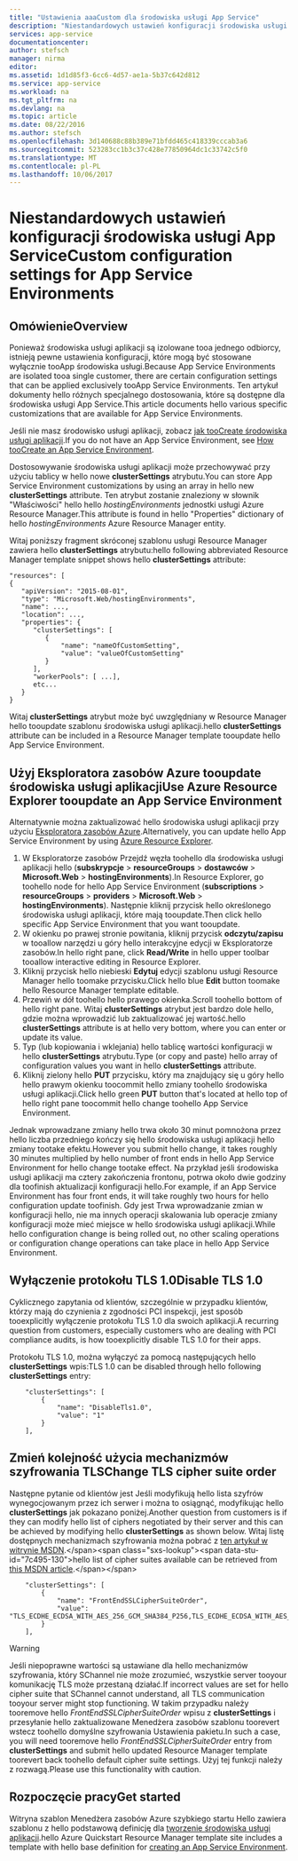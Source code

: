 ```yaml
---
title: "Ustawienia aaaCustom dla środowiska usługi App Service"
description: "Niestandardowych ustawień konfiguracji środowiska usługi App Service"
services: app-service
documentationcenter: 
author: stefsch
manager: nirma
editor: 
ms.assetid: 1d1d85f3-6cc6-4d57-ae1a-5b37c642d812
ms.service: app-service
ms.workload: na
ms.tgt_pltfrm: na
ms.devlang: na
ms.topic: article
ms.date: 08/22/2016
ms.author: stefsch
ms.openlocfilehash: 3d140688c88b389e71bfdd465c418339cccab3a6
ms.sourcegitcommit: 523283cc1b3c37c428e77850964dc1c33742c5f0
ms.translationtype: MT
ms.contentlocale: pl-PL
ms.lasthandoff: 10/06/2017
---
```

# <a name="custom-configuration-settings-for-app-service-environments"></a><span data-ttu-id="7c495-103">Niestandardowych ustawień konfiguracji środowiska usługi App Service</span><span class="sxs-lookup"><span data-stu-id="7c495-103">Custom configuration settings for App Service Environments</span></span>
## <a name="overview"></a><span data-ttu-id="7c495-104">Omówienie</span><span class="sxs-lookup"><span data-stu-id="7c495-104">Overview</span></span>
<span data-ttu-id="7c495-105">Ponieważ środowiska usługi aplikacji są izolowane tooa jednego odbiorcy, istnieją pewne ustawienia konfiguracji, które mogą być stosowane wyłącznie tooApp środowiska usługi.</span><span class="sxs-lookup"><span data-stu-id="7c495-105">Because App Service Environments are isolated tooa single customer, there are certain configuration settings that can be applied exclusively tooApp Service Environments.</span></span> <span data-ttu-id="7c495-106">Ten artykuł dokumenty hello różnych specjalnego dostosowania, które są dostępne dla środowiska usługi App Service.</span><span class="sxs-lookup"><span data-stu-id="7c495-106">This article documents hello various specific customizations that are available for App Service Environments.</span></span>

<span data-ttu-id="7c495-107">Jeśli nie masz środowisko usługi aplikacji, zobacz [jak tooCreate środowiska usługi aplikacji](app-service-web-how-to-create-an-app-service-environment.md).</span><span class="sxs-lookup"><span data-stu-id="7c495-107">If you do not have an App Service Environment, see [How tooCreate an App Service Environment](app-service-web-how-to-create-an-app-service-environment.md).</span></span>

<span data-ttu-id="7c495-108">Dostosowywanie środowiska usługi aplikacji może przechowywać przy użyciu tablicy w hello nowe **clusterSettings** atrybutu.</span><span class="sxs-lookup"><span data-stu-id="7c495-108">You can store App Service Environment customizations by using an array in hello new **clusterSettings** attribute.</span></span> <span data-ttu-id="7c495-109">Ten atrybut zostanie znaleziony w słownik "Właściwości" hello hello *hostingEnvironments* jednostki usługi Azure Resource Manager.</span><span class="sxs-lookup"><span data-stu-id="7c495-109">This attribute is found in hello "Properties" dictionary of hello *hostingEnvironments* Azure Resource Manager entity.</span></span>

<span data-ttu-id="7c495-110">Witaj poniższy fragment skróconej szablonu usługi Resource Manager zawiera hello **clusterSettings** atrybutu:</span><span class="sxs-lookup"><span data-stu-id="7c495-110">hello following abbreviated Resource Manager template snippet shows hello **clusterSettings** attribute:</span></span>

    "resources": [
    {
       "apiVersion": "2015-08-01",
       "type": "Microsoft.Web/hostingEnvironments",
       "name": ...,
       "location": ...,
       "properties": {
          "clusterSettings": [
             {
                 "name": "nameOfCustomSetting",
                 "value": "valueOfCustomSetting"
             }
          ],
          "workerPools": [ ...],
          etc...
       }
    }

<span data-ttu-id="7c495-111">Witaj **clusterSettings** atrybut może być uwzględniany w Resource Manager hello tooupdate szablonu środowiska usługi aplikacji.</span><span class="sxs-lookup"><span data-stu-id="7c495-111">hello **clusterSettings** attribute can be included in a Resource Manager template tooupdate hello App Service Environment.</span></span>

## <a name="use-azure-resource-explorer-tooupdate-an-app-service-environment"></a><span data-ttu-id="7c495-112">Użyj Eksploratora zasobów Azure tooupdate środowiska usługi aplikacji</span><span class="sxs-lookup"><span data-stu-id="7c495-112">Use Azure Resource Explorer tooupdate an App Service Environment</span></span>
<span data-ttu-id="7c495-113">Alternatywnie można zaktualizować hello środowiska usługi aplikacji przy użyciu [Eksploratora zasobów Azure](https://resources.azure.com).</span><span class="sxs-lookup"><span data-stu-id="7c495-113">Alternatively, you can update hello App Service Environment by using [Azure Resource Explorer](https://resources.azure.com).</span></span>  

1. <span data-ttu-id="7c495-114">W Eksploratorze zasobów Przejdź węzła toohello dla środowiska usługi aplikacji hello (**subskrypcje** > **resourceGroups** > **dostawców**  >  **Microsoft.Web** > **hostingEnvironments**).</span><span class="sxs-lookup"><span data-stu-id="7c495-114">In Resource Explorer, go toohello node for hello App Service Environment (**subscriptions** > **resourceGroups** > **providers** > **Microsoft.Web** > **hostingEnvironments**).</span></span> <span data-ttu-id="7c495-115">Następnie kliknij przycisk hello określonego środowiska usługi aplikacji, które mają tooupdate.</span><span class="sxs-lookup"><span data-stu-id="7c495-115">Then click hello specific App Service Environment that you want tooupdate.</span></span>
2. <span data-ttu-id="7c495-116">W okienku po prawej stronie powitania, kliknij przycisk **odczytu/zapisu** w tooallow narzędzi u góry hello interakcyjne edycji w Eksploratorze zasobów.</span><span class="sxs-lookup"><span data-stu-id="7c495-116">In hello right pane, click **Read/Write** in hello upper toolbar tooallow interactive editing in Resource Explorer.</span></span>  
3. <span data-ttu-id="7c495-117">Kliknij przycisk hello niebieski **Edytuj** edycji szablonu usługi Resource Manager hello toomake przycisku.</span><span class="sxs-lookup"><span data-stu-id="7c495-117">Click hello blue **Edit** button toomake hello Resource Manager template editable.</span></span>
4. <span data-ttu-id="7c495-118">Przewiń w dół toohello hello prawego okienka.</span><span class="sxs-lookup"><span data-stu-id="7c495-118">Scroll toohello bottom of hello right pane.</span></span> <span data-ttu-id="7c495-119">Witaj **clusterSettings** atrybut jest bardzo dole hello, gdzie można wprowadzić lub zaktualizować jej wartość.</span><span class="sxs-lookup"><span data-stu-id="7c495-119">hello **clusterSettings** attribute is at hello very bottom, where you can enter or update its value.</span></span>
5. <span data-ttu-id="7c495-120">Typ (lub kopiowania i wklejania) hello tablicę wartości konfiguracji w hello **clusterSettings** atrybutu.</span><span class="sxs-lookup"><span data-stu-id="7c495-120">Type (or copy and paste) hello array of configuration values you want in hello **clusterSettings** attribute.</span></span>  
6. <span data-ttu-id="7c495-121">Kliknij zielony hello **PUT** przycisku, który ma znajdujący się u góry hello hello prawym okienku toocommit hello zmiany toohello środowiska usługi aplikacji.</span><span class="sxs-lookup"><span data-stu-id="7c495-121">Click hello green **PUT** button that's located at hello top of hello right pane toocommit hello change toohello App Service Environment.</span></span>

<span data-ttu-id="7c495-122">Jednak wprowadzane zmiany hello trwa około 30 minut pomnożona przez hello liczba przedniego kończy się hello środowiska usługi aplikacji hello zmiany tootake efektu.</span><span class="sxs-lookup"><span data-stu-id="7c495-122">However you submit hello change, it takes roughly 30 minutes multiplied by hello number of front ends in hello App Service Environment for hello change tootake effect.</span></span>
<span data-ttu-id="7c495-123">Na przykład jeśli środowiska usługi aplikacji ma cztery zakończenia frontonu, potrwa około dwie godziny dla toofinish aktualizacji konfiguracji hello.</span><span class="sxs-lookup"><span data-stu-id="7c495-123">For example, if an App Service Environment has four front ends, it will take roughly two hours for hello configuration update toofinish.</span></span> <span data-ttu-id="7c495-124">Gdy jest Trwa wprowadzanie zmian w konfiguracji hello, nie ma innych operacji skalowania lub operacje zmiany konfiguracji może mieć miejsce w hello środowiska usługi aplikacji.</span><span class="sxs-lookup"><span data-stu-id="7c495-124">While hello configuration change is being rolled out, no other scaling operations or configuration change operations can take place in hello App Service Environment.</span></span>

## <a name="disable-tls-10"></a><span data-ttu-id="7c495-125">Wyłączenie protokołu TLS 1.0</span><span class="sxs-lookup"><span data-stu-id="7c495-125">Disable TLS 1.0</span></span>
<span data-ttu-id="7c495-126">Cyklicznego zapytania od klientów, szczególnie w przypadku klientów, którzy mają do czynienia z zgodności PCI inspekcji, jest sposób tooexplicitly wyłączenie protokołu TLS 1.0 dla swoich aplikacji.</span><span class="sxs-lookup"><span data-stu-id="7c495-126">A recurring question from customers, especially customers who are dealing with PCI compliance audits, is how tooexplicitly disable TLS 1.0 for their apps.</span></span>

<span data-ttu-id="7c495-127">Protokołu TLS 1.0, można wyłączyć za pomocą następujących hello **clusterSettings** wpis:</span><span class="sxs-lookup"><span data-stu-id="7c495-127">TLS 1.0 can be disabled through hello following **clusterSettings** entry:</span></span>

        "clusterSettings": [
            {
                "name": "DisableTls1.0",
                "value": "1"
            }
        ],

## <a name="change-tls-cipher-suite-order"></a><span data-ttu-id="7c495-128">Zmień kolejność użycia mechanizmów szyfrowania TLS</span><span class="sxs-lookup"><span data-stu-id="7c495-128">Change TLS cipher suite order</span></span>
<span data-ttu-id="7c495-129">Następne pytanie od klientów jest Jeśli modyfikują hello lista szyfrów wynegocjowanym przez ich serwer i można to osiągnąć, modyfikując hello **clusterSettings** jak pokazano poniżej.</span><span class="sxs-lookup"><span data-stu-id="7c495-129">Another question from customers is if they can modify hello list of ciphers negotiated by their server and this can be achieved by modifying hello **clusterSettings** as shown below.</span></span> <span data-ttu-id="7c495-130">Witaj listę dostępnych mechanizmach szyfrowania można pobrać z [ten artykuł w witrynie MSDN](https://msdn.microsoft.com/library/windows/desktop/aa374757\(v=vs.85\).aspx).</span><span class="sxs-lookup"><span data-stu-id="7c495-130">hello list of cipher suites available can be retrieved from [this MSDN article](https://msdn.microsoft.com/library/windows/desktop/aa374757\(v=vs.85\).aspx).</span></span>

        "clusterSettings": [
            {
                "name": "FrontEndSSLCipherSuiteOrder",
                "value": "TLS_ECDHE_ECDSA_WITH_AES_256_GCM_SHA384_P256,TLS_ECDHE_ECDSA_WITH_AES_128_GCM_SHA256_P256,TLS_ECDHE_RSA_WITH_AES_256_CBC_SHA384_P256,TLS_ECDHE_RSA_WITH_AES_128_CBC_SHA256_P256,TLS_ECDHE_RSA_WITH_AES_256_CBC_SHA_P256,TLS_ECDHE_RSA_WITH_AES_128_CBC_SHA_P256"
            }
        ],

> [!WARNING]
> <span data-ttu-id="7c495-131">Jeśli niepoprawne wartości są ustawiane dla hello mechanizmów szyfrowania, który SChannel nie może zrozumieć, wszystkie server tooyour komunikację TLS może przestaną działać.</span><span class="sxs-lookup"><span data-stu-id="7c495-131">If incorrect values are set for hello cipher suite that SChannel cannot understand, all TLS communication tooyour server might stop functioning.</span></span> <span data-ttu-id="7c495-132">W takim przypadku należy tooremove hello *FrontEndSSLCipherSuiteOrder* wpisu z **clusterSettings** i przesyłanie hello zaktualizowane Menedżera zasobów szablonu toorevert wstecz toohello domyślne szyfrowania Ustawienia pakietu.</span><span class="sxs-lookup"><span data-stu-id="7c495-132">In such a case, you will need tooremove hello *FrontEndSSLCipherSuiteOrder* entry from **clusterSettings** and submit hello updated Resource Manager template toorevert back toohello default cipher suite settings.</span></span>  <span data-ttu-id="7c495-133">Użyj tej funkcji należy z rozwagą.</span><span class="sxs-lookup"><span data-stu-id="7c495-133">Please use this functionality with caution.</span></span>
> 
> 

## <a name="get-started"></a><span data-ttu-id="7c495-134">Rozpoczęcie pracy</span><span class="sxs-lookup"><span data-stu-id="7c495-134">Get started</span></span>
<span data-ttu-id="7c495-135">Witryna szablon Menedżera zasobów Azure szybkiego startu Hello zawiera szablonu z hello podstawową definicję dla [tworzenie środowiska usługi aplikacji](https://azure.microsoft.com/documentation/templates/201-web-app-ase-create/).</span><span class="sxs-lookup"><span data-stu-id="7c495-135">hello Azure Quickstart Resource Manager template site includes a template with hello base definition for [creating an App Service Environment](https://azure.microsoft.com/documentation/templates/201-web-app-ase-create/).</span></span>

<!-- LINKS -->

<!-- IMAGES -->
